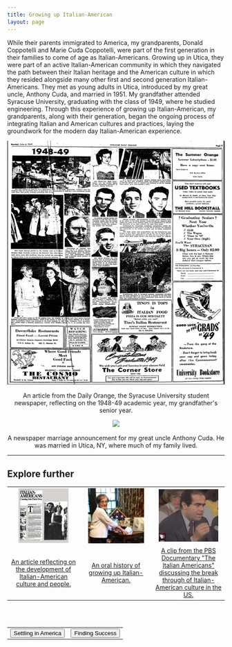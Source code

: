 ```yaml
---
title: Growing up Italian-American
layout: page
---
```


While their parents immigrated to America, my grandparents, Donald Coppotelli and Marie Cuda Coppotelli, were part of the first generation in their families to come of age as Italian-Americans.  Growing up in Utica, they were part of an active Italian-American community in which they navigated the path between their Italian heritage and the American culture in which they resided alongside many other first and second generation Italian-Americans.  They met as young adults in Utica, introduced by my great uncle, Anthony Cuda, and married in 1951.  My grandfather attended Syracuse University, graduating with the class of 1949, where he studied engineering.  Through this experience of growing up Italian-American, my grandparents, along with their generation, began the ongoing process of integrating Italian and American cultures and practices, laying the groundwork for the modern day Italian-American experience.

<center>
  <img src="https://raw.githubusercontent.com/dmartin4/LATS-232/master/img/gpa_college.png"/>
  <p>An article from the Daily Orange, the Syracuse University student newspaper, reflecting on the 1948-49 academic year, my grandfather's senior year.</p>
</center>

<center>
  <img src="https://raw.githubusercontent.com/dmartin4/LATS-232/master/img/anthony_marriage.png"/>
  <p>A newspaper marriage announcement for my great uncle Anthony Cuda.  He was married in Utica, NY, where much of my family lived.</p>
</center>

---

## Explore further

<center>
<table style="width:100%">
  <col width="33%">
  <col width="33%">
  <col width="33%">
  <tr>
    <td>
      <center>
       <img src="https://raw.githubusercontent.com/dmartin4/LATS-232/master/img/coming_thumb.png" width="75%" height="75%"/>
     </center>
    </td>
    <td>
     <center>
       <img src="https://raw.githubusercontent.com/dmartin4/LATS-232/master/img/hist_thumb.png" width="85%" height="85%"/>
     </center>
    </td>
    <td>
     <center>
       <img src="https://raw.githubusercontent.com/dmartin4/LATS-232/master/img/doc_thumb.png" width="90%" height="90%"/>
     </center>
    </td>
  </tr>
  <tr>
    <td>
     <center>
      <a href="https://www.nytimes.com/1983/05/15/magazine/italian-americans-coming-into-their-own.html">An article reflecting on the development of Italian-American culture and people.</a>
     </center>
    </td>
    <td>
     <center>
     <a href="http://digitalassets.lib.berkeley.edu/roho/ucb/text/giannone_mary_2016.pdf">An oral history of growing up Italian-American.</a>
     </center>
    </td>
    <td>
     <center>
     <a href="http://www.pbs.org/video/italian-americans-breaking-through/">A clip from the PBS Documentary "The Italian Americans" discussing the break through of Italian-American culture in the US.</a>
     </center>
    </td>
  </tr>
</table>
</center>

<br><br>

<center>
<table style="width:100%">
  <tr>
    <td>
      <div align="left">
       <a href="http://dmartin4.github.io/LATS-232/assim"><button name="button" onclick="http://dmartin4.github.io/LATS-232/assim">Settling in America</button></a>
      </div>
    </td>
    <td>
     <div align="right">
      <a href="http://dmartin4.github.io/LATS-232/success"><button name="button" onclick="http://dmartin4.github.io/LATS-232/success">Finding Success</button></a>
      </div>
    </td>
  </tr>
 </table>
 </center>
  
  

